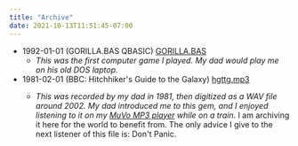 ```yaml
---
title: "Archive"
date: 2021-10-13T11:51:45-07:00
---
```


- 1992-01-01 (GORILLA.BAS QBASIC) [GORILLA.BAS](https://archive.org/details/GorillasQbasic)
   - _This was the first computer game I played. My dad would play me on his old DOS laptop._
- 1981-02-01 (BBC: Hitchhiker's Guide to the Galaxy) [hgttg.mp3](https://s3.us-east-1.amazonaws.com/tobilehman.com-archive/hgttg.mp3)</li>
    - _This was recorded by my dad in 1981, then digitized as a WAV file around 2002. My dad introduced me to this gem, and I enjoyed listening to it on my [MuVo MP3 player](https://en.wikipedia.org/wiki/Creative_MuVo) while on a train_. I am archiving it here for the world to benefit from. The only advice I give to the next listener of this file is: Don't Panic. 
